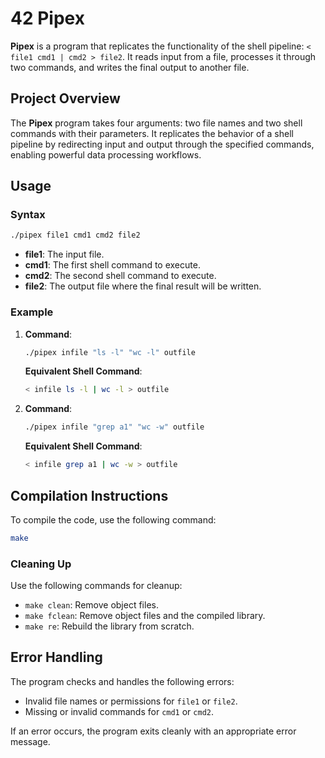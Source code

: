 # 42 Pipex  

**Pipex** is a program that replicates the functionality of the shell pipeline: `< file1 cmd1 | cmd2 > file2`. It reads input from a file, processes it through two commands, and writes the final output to another file.  


## Project Overview  

The **Pipex** program takes four arguments: two file names and two shell commands with their parameters. It replicates the behavior of a shell pipeline by redirecting input and output through the specified commands, enabling powerful data processing workflows.  

## Usage  

### Syntax  

```bash  
./pipex file1 cmd1 cmd2 file2  
```  

- **file1**: The input file.  
- **cmd1**: The first shell command to execute.  
- **cmd2**: The second shell command to execute.  
- **file2**: The output file where the final result will be written.  

### Example  

1. **Command**:  
   ```bash  
   ./pipex infile "ls -l" "wc -l" outfile  
   ```  
   **Equivalent Shell Command**:  
   ```bash  
   < infile ls -l | wc -l > outfile  
   ```  

2. **Command**:  
   ```bash  
   ./pipex infile "grep a1" "wc -w" outfile  
   ```  
   **Equivalent Shell Command**:  
   ```bash  
   < infile grep a1 | wc -w > outfile  
   ```  


## Compilation Instructions

To compile the code, use the following command:

```bash
make
```

### Cleaning Up
Use the following commands for cleanup:

- `make clean`: Remove object files.
- `make fclean`: Remove object files and the compiled library.
- `make re`: Rebuild the library from scratch.



## Error Handling  

The program checks and handles the following errors:  

- Invalid file names or permissions for `file1` or `file2`.  
- Missing or invalid commands for `cmd1` or `cmd2`.

If an error occurs, the program exits cleanly with an appropriate error message.  
